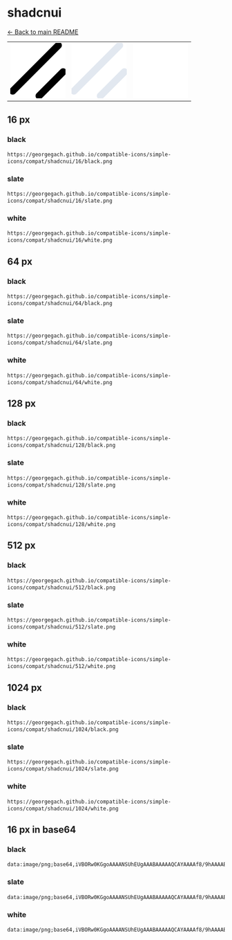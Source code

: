 # shadcnui

[← Back to main README](../../README.md)

<table><tr>
  <td><img src="./128/black.png" width="128" alt="shadcnui black icon" /></td>
  <td><img src="./128/slate.png" width="128" alt="shadcnui slate icon" /></td>
  <td><img src="./128/white.png" width="128" alt="shadcnui white icon" /></td>
</tr></table>

## 16 px

### black
```
https://georgegach.github.io/compatible-icons/simple-icons/compat/shadcnui/16/black.png
```

### slate
```
https://georgegach.github.io/compatible-icons/simple-icons/compat/shadcnui/16/slate.png
```

### white
```
https://georgegach.github.io/compatible-icons/simple-icons/compat/shadcnui/16/white.png
```

## 64 px

### black
```
https://georgegach.github.io/compatible-icons/simple-icons/compat/shadcnui/64/black.png
```

### slate
```
https://georgegach.github.io/compatible-icons/simple-icons/compat/shadcnui/64/slate.png
```

### white
```
https://georgegach.github.io/compatible-icons/simple-icons/compat/shadcnui/64/white.png
```

## 128 px

### black
```
https://georgegach.github.io/compatible-icons/simple-icons/compat/shadcnui/128/black.png
```

### slate
```
https://georgegach.github.io/compatible-icons/simple-icons/compat/shadcnui/128/slate.png
```

### white
```
https://georgegach.github.io/compatible-icons/simple-icons/compat/shadcnui/128/white.png
```

## 512 px

### black
```
https://georgegach.github.io/compatible-icons/simple-icons/compat/shadcnui/512/black.png
```

### slate
```
https://georgegach.github.io/compatible-icons/simple-icons/compat/shadcnui/512/slate.png
```

### white
```
https://georgegach.github.io/compatible-icons/simple-icons/compat/shadcnui/512/white.png
```

## 1024 px

### black
```
https://georgegach.github.io/compatible-icons/simple-icons/compat/shadcnui/1024/black.png
```

### slate
```
https://georgegach.github.io/compatible-icons/simple-icons/compat/shadcnui/1024/slate.png
```

### white
```
https://georgegach.github.io/compatible-icons/simple-icons/compat/shadcnui/1024/white.png
```

## 16 px in base64

### black
```
data:image/png;base64,iVBORw0KGgoAAAANSUhEUgAAABAAAAAQCAYAAAAf8/9hAAAABmJLR0QA/wD/AP+gvaeTAAAAeUlEQVQ4je3TsQ2DMBAF0Bf2YwIqCsREDEBFEZRpWIKkQYj0KeJICMky0KTht+enO9s6jqfGiOGEVeOJGc1RXIbOM9oLp7N+7RjO0Z3FRZhu2hYq6bF/+I1+Xdhz5wKvgB/I/o/txCMW3HHbHhjEFyNP4VQ636+K4g8Wlz8+ukz/NQAAAABJRU5ErkJggg==
```

### slate
```
data:image/png;base64,iVBORw0KGgoAAAANSUhEUgAAABAAAAAQCAYAAAAf8/9hAAAABmJLR0QA/wD/AP+gvaeTAAAAyklEQVQ4je3RPw5BQRAG8G82EgqJWuNGLkAhCnEPep0DqBQSLqBxBz1vN7EjL3lv9oWSUZAg/r5K42v3++1mZ4CciTbSjVi2lsMSAAp5MRn0CSgdVBe5Xl75tO1Yto4lsz6M/viap1uINtIlQh9ASZVmtWql9dDhpE4wjYcLblf1Crs4NI8HHQAomvuDrAOjvW8wKcqkmOf6s4tD0/o0tj7dW5apqpof4/M0P+NLZ+e8TFSV7gqWw3LtZfgMR5zU3+JPsSxjyyLv8AmmfhxIE0wRkAAAAABJRU5ErkJggg==
```

### white
```
data:image/png;base64,iVBORw0KGgoAAAANSUhEUgAAABAAAAAQCAYAAAAf8/9hAAAABmJLR0QA/wD/AP+gvaeTAAAAfUlEQVQ4je3TsQ3CMBAF0MB+TEBFETERA6RKAWKaLBFooojUj+aQrIhgTJOGa7+ffHeWq6qwcESPrtS+8A0jTqX4EDePaP44j9Ntv8XYof0V76O7YR7UubYTPOGSBtmZA98DX7FdGUf47cwPnLGZH+iWPkY81TLOFVoMn/ATVepYMw4ER20AAAAASUVORK5CYII=
```

